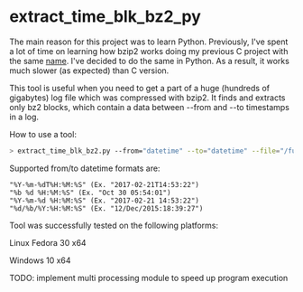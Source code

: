 # extract_time_blk_bz2_py

The main reason for this project was to learn Python.
Previously, I've spent a lot of time on learning how bzip2 works doing my previous C project with the same [name](https://github.com/eugenyuk/extract_time_blk_bz2). I've decided to do the same in Python. As a result, it works much slower (as expected) than C version.

This tool is useful when you need to get a part of a huge (hundreds of gigabytes) log file which was compressed with bzip2.
It finds and extracts only bz2 blocks, which contain a data between --from and --to timestamps in a log.

How to use a tool:
```sh
> extract_time_blk_bz2.py --from="datetime" --to="datetime" --file="/full/path/to/file.bz2"
```
Supported from/to datetime formats are:

    "%Y-%m-%dT%H:%M:%S" (Ex. "2017-02-21T14:53:22")
    "%b %d %H:%M:%S" (Ex. "Oct 30 05:54:01")
    "%Y-%m-%d %H:%M:%S" (Ex. "2017-02-21 14:53:22")
    "%d/%b/%Y:%H:%M:%S" (Ex. "12/Dec/2015:18:39:27")

Tool was successfully tested on the following platforms:

Linux Fedora 30 x64

Windows 10 x64

TODO:
implement multi processing module to speed up program execution
